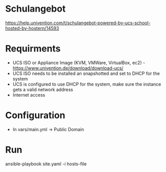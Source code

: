 # Schulangebot
https://help.univention.com/t/schulangebot-powered-by-ucs-school-hosted-by-hostern/14593

# Requirments

- UCS ISO or Appliance Image (KVM, VMWare, VirtualBox, ec2) - https://www.univention.de/download/download-ucs/
- UCS ISO needs to be installed an snapshotted and set to DHCP for the system
- UCS is configured to use DHCP for the system, make sure the instance gets a valid network address
- Internet access

# Configuration

- In vars/main.yml -> Public Domain

# Run

ansible-playbook site.yaml -i hosts-file
